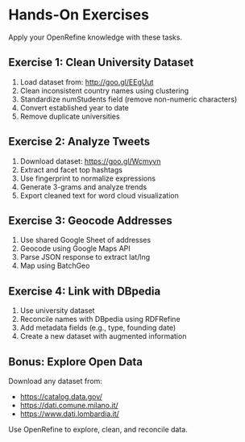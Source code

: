 # Hands-On Exercises

Apply your OpenRefine knowledge with these tasks.

## Exercise 1: Clean University Dataset

1. Load dataset from: http://goo.gl/EEgUut
2. Clean inconsistent country names using clustering
3. Standardize numStudents field (remove non-numeric characters)
4. Convert established year to date
5. Remove duplicate universities

## Exercise 2: Analyze Tweets

1. Download dataset: https://goo.gl/Wcmyvn
2. Extract and facet top hashtags
3. Use fingerprint to normalize expressions
4. Generate 3-grams and analyze trends
5. Export cleaned text for word cloud visualization

## Exercise 3: Geocode Addresses

1. Use shared Google Sheet of addresses
2. Geocode using Google Maps API
3. Parse JSON response to extract lat/lng
4. Map using BatchGeo

## Exercise 4: Link with DBpedia

1. Use university dataset
2. Reconcile names with DBpedia using RDFRefine
3. Add metadata fields (e.g., type, founding date)
4. Create a new dataset with augmented information

## Bonus: Explore Open Data

Download any dataset from:
- https://catalog.data.gov/
- https://dati.comune.milano.it/
- https://www.dati.lombardia.it/

Use OpenRefine to explore, clean, and reconcile data.